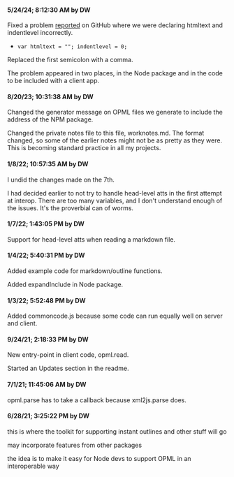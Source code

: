 #### 5/24/24; 8:12:30 AM by DW

Fixed a problem <a href="https://github.com/scripting/opmlPackage/issues/12">reported</a> on GitHub where we were declaring htmltext and indentlevel incorrectly. 

* `var htmltext = ""; indentlevel = 0;`

Replaced the first semicolon with a comma. 

The problem appeared in two places, in the Node package and in the code to be included with a client app.

#### 8/20/23; 10:31:38 AM by DW

Changed the generator message on OPML files we generate to include the address of the NPM package.

Changed the private notes file to this file, worknotes.md. The format changed, so some of the earlier notes might not be as pretty as they were. This is becoming standard practice in all my projects.

#### 1/8/22; 10:57:35 AM by DW

I undid the changes made on the 7th. 

I had decided earlier to not try to handle head-level atts in the first attempt at interop. There are too many variables, and I don't understand enough of the issues. It's the proverbial can of worms.

#### 1/7/22; 1:43:05 PM by DW

Support for head-level atts when reading a markdown file.

#### 1/4/22; 5:40:31 PM by DW

Added example code for markdown/outline functions.

Added expandInclude in Node package. 

#### 1/3/22; 5:52:48 PM by DW

Added commoncode.js because some code can run equally well on server and client. 

#### 9/24/21; 2:18:33 PM by DW

New entry-point in client code, opml.read. 

Started an Updates section in the readme. 

#### 7/1/21; 11:45:06 AM by DW

opml.parse has to take a callback because xml2js.parse does.

#### 6/28/21; 3:25:22 PM by DW

this is where the toolkit for supporting instant outlines and other stuff will go

may incorporate features from other packages

the idea is to make it easy for Node devs to support OPML in an interoperable way

